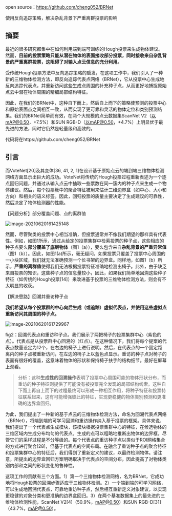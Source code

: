 open source：https://github.com/cheng052/BRNet

使用反向追踪策略，解决杂乱背景下严重离群投票的影响

## 摘要

最近的很多研究都集中在如何利用端到端可训练的Hough投票来生成物体建议。然而，**目前的投票策略只能从潜在物体的表面接收部分投票，同时接收来自杂乱背景的严重离群投票，这阻碍了对输入点云信息的充分利用。**

受传统Hough投票方法中反向追踪策略的启发，在这项工作中，我们引入了一种新的三维物体检测方法，即反向追踪代表点网络（BRNet），它从投票中心生成地反向追踪代表点，并重新访问这些生成点周围的补充种子点，从而更好地捕捉原始点云中潜在物体周围的精细局部结构特征。

因此，在我们的BRNet中，这种自下而上，然后自上而下的策略使预测的投票中心和原始表面点之间相互一致，从而实现了更可靠和灵活的物体定位和类别预测结果。我们的BRNet简单而有效，在两个大规模的点云数据集ScanNet V2（以mAP@0.50，+7.5%）和SUN RGB-D（以mAP@0.50，+4.7%）上明显优于最先进的方法，同时它仍然是轻量级和高效的。

代码将在https://github.com/cheng052/BRNet

## 引言

而VoteNet[20]及其变体[36, 41, 2, 1]在设计基于原始点云的端到端三维物体检测网络方面显示出巨大的成功。VoteNet将传统的Hough投票过程重新表述为一个逐点回归问题，并通过从输入点云中抽取一些票数在同一簇内的种子点来生成一个物体建议。然后，每个投票簇中的聚合特征被用来估计三维边界盒（如中心、大小和方向）和相关的语义标签。因此，回归投票的质量主要决定了生成建议的可靠性，然后决定了物体检测器的性能。

【问题分析】部分覆盖问题、点的离群值

![image-20210620161425148](https://oj84-1259326782.cos.ap-chengdu.myqcloud.com/uPic/2021/06_20_06_20_image-20210620161425148.png)

然而，尽管聚类的投票中心相当准确，但投票通常并不像我们期望的那样具有代表性。例如，如图1所示，通过从给定的投票集群中检索投票的种子点，这些相应的种子点要么**部分覆盖了底层物体**（图1（a）），要么包含来自**杂乱背景的严重异常值**（图1（b））。因此，如图1(a)所示，毫无疑问，如果投票只覆盖了投票中心周围的一小块区域，我们就无法准确预测一个长书架的边界盒。同样地，如图1（b）所示，**严重的离群值**使得我们无法根据投票特征准确地检测出椅子。此外，由于缺乏来自投票的知识，这些种子点的信息量较小，因此，如果我们简单地回溯这些种子特征（如传统的Hough投票[14]）来改进基于投票的三维物体检测方法，则会有不太明显的收获。

【解决思路】回溯并重访种子点

**我们希望从每个投票群的中心向后生成（或追踪）虚拟代表点，并使用这些虚拟点重新访问其周围的种子点。**

![image-20210620161729967](https://oj84-1259326782.cos.ap-chengdu.myqcloud.com/uPic/2021/06_20_06_20_image-20210620161729967.png)

fig2：回溯代表点和重访种子点。我们展示了两把椅子的投票集群中心（紫色的点）。代表点是从投票群中心回溯的（红点）。在这种情况下，我们将每个提案的代表点数量设定为12个，在右边的椅子上进行说明。然后，在代表点的一个固定距离内的种子点被重新访问，在左边的椅子上以蓝色点显示。重访的种子点对椅子的表面有很好的覆盖，这意味着物体的形状和保持椅子扶手的结构细节。最好在屏幕上观看。

> 分析：这种**生成性的回溯操作**表明了投票中心周围可能的物体形状分布，而重访的种子特征则提供了可能没有被投票完全发现的局部结构线索。这种自下而上再自上而下的过程最终可以形成一种相互作用，将种子特征和投票特征联系起来，这有可能增强彼此的特征，实现更稳健的物体类别预测和更准确的边界盒回归。

为此，我们提出了一种新的基于点云的三维物体检测方法，命名为回溯代表点网络（BRNet），将端到端的可学习回溯和重访操作纳入基于投票的框架。具体来说，我们提出了一个代表点生成模块，该模块根据投票集群中心的特征，在候选物体的三维区域内生成分布均匀的代表点。生成的点可以粗略地推断出物体的边界框，尽管它们的采样过程是不分等级的。每个代表点的重访种子点以类似于ROI网格集合的方式进行聚合[28]，但基于代表点的空间布局。在融合了重访种子点的聚合特征和投票集群中心的特征后，我们得到了重新定义的建议，以最终检测物体。请注意，所提出的边界盒回归方案明确取决于代表点的空间分布，因此提高了对物体类别内部和之间的形状变化的鲁棒性。

这项工作的贡献有三个方面。1）第一个三维物体检测网络，名为BRNet，它成功地将Hough投票的回溯步骤适应于三维物体检测。2）一个端到端的可学习网络，可以生成地回溯代表点，可靠地重访种子点，然后相互重新定义对象建议，以实现更稳健的对象分类和更准确的边界盒回归。3）在两个基准数据集上的最先进的三维物体检测性能，ScanNet V2[4]（50.9%，mAP@0.50）和SUN RGB-D[31]（43.7%，mAP@0.50）。

